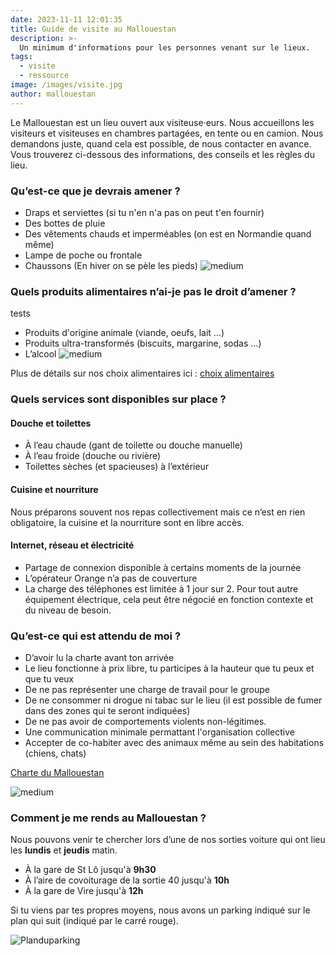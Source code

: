```yaml
---
date: 2023-11-11 12:01:35
title: Guide de visite au Mallouestan
description: >-
  Un minimum d'informations pour les personnes venant sur le lieux. 
tags:
  - visite
  - ressource
image: /images/visite.jpg
author: mallouestan
---
```


Le Mallouestan est un lieu ouvert aux visiteuse·eurs. 
Nous accueillons les visiteurs et visiteuses en chambres partagées, en tente ou en camion. Nous demandons juste, quand cela est possible, de nous contacter en avance. Vous trouverez ci-dessous des informations, des conseils et les règles du lieu.


### Qu’est-ce que je devrais amener ?

- Draps et serviettes (si tu n'en n'a pas on peut t'en fournir) 
- Des bottes de pluie
- Des vêtements chauds et imperméables (on est en Normandie quand même)
- Lampe de poche ou frontale
- Chaussons (En hiver on se pèle les pieds)
![medium](../images/NEIGE.jpg)  


### Quels produits alimentaires n’ai-je pas le droit d’amener ?

tests

- Produits d'origine animale (viande, oeufs, lait …)
- Produits ultra-transformés (biscuits, margarine, sodas …) 
- L’alcool
![medium](../images/cuisine.jpg) 

Plus de détails sur nos choix alimentaires ici : [choix alimentaires](./choix-alimentaires)  


### Quels services sont disponibles sur place ?

#### Douche et toilettes
- À l’eau chaude (gant de toilette ou douche manuelle)
- À l’eau froide (douche ou rivière)
- Toilettes sèches (et spacieuses) à l’extérieur

#### Cuisine et nourriture 
Nous préparons souvent nos repas collectivement mais ce n’est en rien obligatoire, la cuisine et la nourriture sont en libre accès.

#### Internet, réseau et électricité
- Partage de connexion disponible à certains moments de la journée
- L’opérateur Orange n’a pas de couverture 
- La charge des téléphones est limitée à 1 jour sur 2. Pour tout autre équipement électrique, cela peut être négocié en fonction contexte et du niveau de besoin.


### Qu’est-ce qui est attendu de moi ?

- D’avoir lu la charte avant ton arrivée
- Le lieu fonctionne à prix libre, tu participes à la hauteur que tu peux et que tu veux
- De ne pas représenter une charge de travail pour le groupe
- De ne consommer ni drogue ni tabac sur le lieu (il est possible de fumer dans des zones qui te seront indiquées)
- De ne pas avoir de comportements violents non-légitimes.
- Une communication minimale permattant l'organisation collective
- Accepter de co-habiter avec des animaux même au sein des habitations (chiens, chats)

[Charte du Mallouestan](http://docs.mallouestan.org/Charte%20et%20annexes/Manuel%20des%20visiteur-euse%20Mallouestanais-es)

![medium](../images/VISITE.jpg)

### Comment je me rends au Mallouestan ?
 
Nous pouvons venir te chercher lors d’une de nos sorties voiture qui ont lieu les **lundis** et **jeudis** matin.
- À la gare de St Lô jusqu'à **9h30**
- À l’aire de covoiturage de la sortie 40 jusqu'à **10h**
- À la gare de Vire jusqu'à **12h**

Si tu viens par tes propres moyens, nous avons un parking indiqué sur le plan qui suit (indiqué par le carré rouge).

![Planduparking](../images/Planparking.png)


